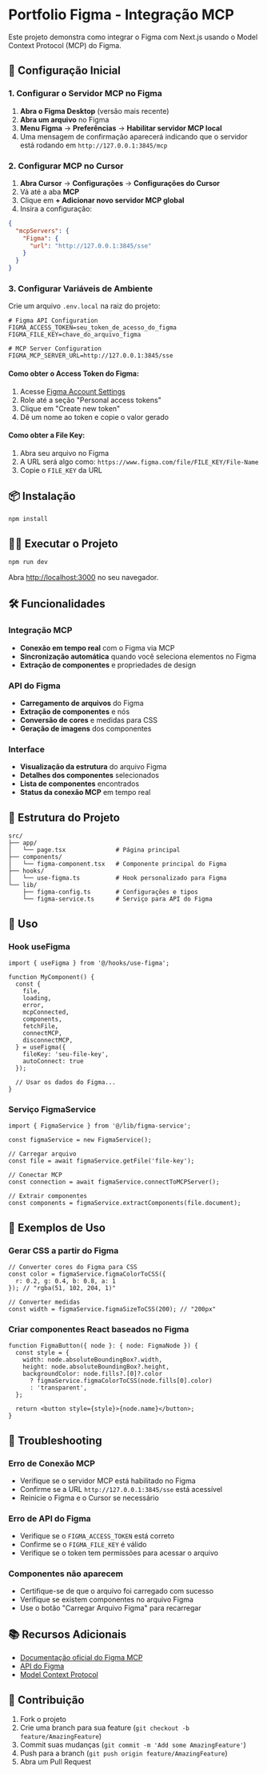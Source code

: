 # Portfolio Figma - Integração MCP

Este projeto demonstra como integrar o Figma com Next.js usando o Model Context Protocol (MCP) do Figma.

## 🚀 Configuração Inicial

### 1. Configurar o Servidor MCP no Figma

1. **Abra o Figma Desktop** (versão mais recente)
2. **Abra um arquivo** no Figma
3. **Menu Figma** → **Preferências** → **Habilitar servidor MCP local**
4. Uma mensagem de confirmação aparecerá indicando que o servidor está rodando em `http://127.0.0.1:3845/mcp`

### 2. Configurar MCP no Cursor

1. **Abra Cursor** → **Configurações** → **Configurações do Cursor**
2. Vá até a aba **MCP**
3. Clique em **+ Adicionar novo servidor MCP global**
4. Insira a configuração:

```json
{
  "mcpServers": {
    "Figma": {
      "url": "http://127.0.0.1:3845/sse"
    }
  }
}
```

### 3. Configurar Variáveis de Ambiente

Crie um arquivo `.env.local` na raiz do projeto:

```env
# Figma API Configuration
FIGMA_ACCESS_TOKEN=seu_token_de_acesso_do_figma
FIGMA_FILE_KEY=chave_do_arquivo_figma

# MCP Server Configuration
FIGMA_MCP_SERVER_URL=http://127.0.0.1:3845/sse
```

#### Como obter o Access Token do Figma:

1. Acesse [Figma Account Settings](https://www.figma.com/settings)
2. Role até a seção "Personal access tokens"
3. Clique em "Create new token"
4. Dê um nome ao token e copie o valor gerado

#### Como obter a File Key:

1. Abra seu arquivo no Figma
2. A URL será algo como: `https://www.figma.com/file/FILE_KEY/File-Name`
3. Copie o `FILE_KEY` da URL

## 📦 Instalação

```bash
npm install
```

## 🏃‍♂️ Executar o Projeto

```bash
npm run dev
```

Abra [http://localhost:3000](http://localhost:3000) no seu navegador.

## 🛠️ Funcionalidades

### Integração MCP
- **Conexão em tempo real** com o Figma via MCP
- **Sincronização automática** quando você seleciona elementos no Figma
- **Extração de componentes** e propriedades de design

### API do Figma
- **Carregamento de arquivos** do Figma
- **Extração de componentes** e nós
- **Conversão de cores** e medidas para CSS
- **Geração de imagens** dos componentes

### Interface
- **Visualização da estrutura** do arquivo Figma
- **Detalhes dos componentes** selecionados
- **Lista de componentes** encontrados
- **Status da conexão MCP** em tempo real

## 📁 Estrutura do Projeto

```
src/
├── app/
│   └── page.tsx              # Página principal
├── components/
│   └── figma-component.tsx   # Componente principal do Figma
├── hooks/
│   └── use-figma.ts          # Hook personalizado para Figma
└── lib/
    ├── figma-config.ts       # Configurações e tipos
    └── figma-service.ts      # Serviço para API do Figma
```

## 🔧 Uso

### Hook useFigma

```tsx
import { useFigma } from '@/hooks/use-figma';

function MyComponent() {
  const {
    file,
    loading,
    error,
    mcpConnected,
    components,
    fetchFile,
    connectMCP,
    disconnectMCP,
  } = useFigma({ 
    fileKey: 'seu-file-key', 
    autoConnect: true 
  });

  // Usar os dados do Figma...
}
```

### Serviço FigmaService

```tsx
import { FigmaService } from '@/lib/figma-service';

const figmaService = new FigmaService();

// Carregar arquivo
const file = await figmaService.getFile('file-key');

// Conectar MCP
const connection = await figmaService.connectToMCPServer();

// Extrair componentes
const components = figmaService.extractComponents(file.document);
```

## 🎨 Exemplos de Uso

### Gerar CSS a partir do Figma

```tsx
// Converter cores do Figma para CSS
const color = figmaService.figmaColorToCSS({
  r: 0.2, g: 0.4, b: 0.8, a: 1
}); // "rgba(51, 102, 204, 1)"

// Converter medidas
const width = figmaService.figmaSizeToCSS(200); // "200px"
```

### Criar componentes React baseados no Figma

```tsx
function FigmaButton({ node }: { node: FigmaNode }) {
  const style = {
    width: node.absoluteBoundingBox?.width,
    height: node.absoluteBoundingBox?.height,
    backgroundColor: node.fills?.[0]?.color 
      ? figmaService.figmaColorToCSS(node.fills[0].color)
      : 'transparent',
  };

  return <button style={style}>{node.name}</button>;
}
```

## 🐛 Troubleshooting

### Erro de Conexão MCP
- Verifique se o servidor MCP está habilitado no Figma
- Confirme se a URL `http://127.0.0.1:3845/sse` está acessível
- Reinicie o Figma e o Cursor se necessário

### Erro de API do Figma
- Verifique se o `FIGMA_ACCESS_TOKEN` está correto
- Confirme se o `FIGMA_FILE_KEY` é válido
- Verifique se o token tem permissões para acessar o arquivo

### Componentes não aparecem
- Certifique-se de que o arquivo foi carregado com sucesso
- Verifique se existem componentes no arquivo Figma
- Use o botão "Carregar Arquivo Figma" para recarregar

## 📚 Recursos Adicionais

- [Documentação oficial do Figma MCP](https://help.figma.com/hc/en-us/articles/32132100833559-Guide-to-the-Figma-MCP-server)
- [API do Figma](https://www.figma.com/developers/api)
- [Model Context Protocol](https://modelcontextprotocol.io/)

## 🤝 Contribuição

1. Fork o projeto
2. Crie uma branch para sua feature (`git checkout -b feature/AmazingFeature`)
3. Commit suas mudanças (`git commit -m 'Add some AmazingFeature'`)
4. Push para a branch (`git push origin feature/AmazingFeature`)
5. Abra um Pull Request
